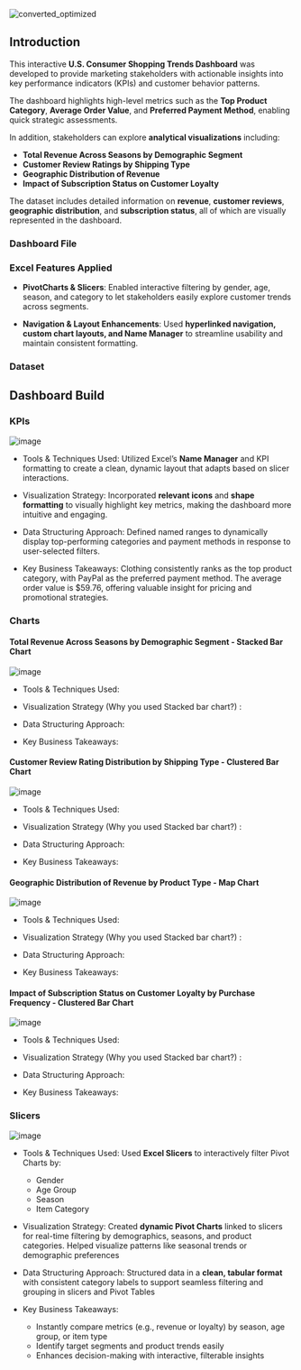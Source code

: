 ![converted_optimized](https://github.com/user-attachments/assets/20478811-61e1-4f12-a283-b2a61e383fb9)

## Introduction

This interactive **U.S. Consumer Shopping Trends Dashboard** was developed to provide marketing stakeholders with actionable insights into key performance indicators (KPIs) and customer behavior patterns.

The dashboard highlights high-level metrics such as the **Top Product Category**, **Average Order Value**, and **Preferred Payment Method**, enabling quick strategic assessments.

In addition, stakeholders can explore **analytical visualizations** including:
- **Total Revenue Across Seasons by Demographic Segment**
- **Customer Review Ratings by Shipping Type**
- **Geographic Distribution of Revenue**
- **Impact of Subscription Status on Customer Loyalty**

The dataset includes detailed information on **revenue**, **customer reviews**, **geographic distribution**, and **subscription status**, all of which are visually represented in the dashboard.


### Dashboard File

### Excel Features Applied
- **PivotCharts & Slicers**: Enabled interactive filtering by gender, age, season, and category to let stakeholders easily explore customer trends across segments.

- **Navigation & Layout Enhancements**: Used **hyperlinked navigation, custom chart layouts, and Name Manager** to streamline usability and maintain consistent formatting.

### Dataset

## Dashboard Build

### KPIs
![image](https://github.com/user-attachments/assets/e7634877-9647-4627-ab55-1c0b7d0dacca)

- Tools & Techniques Used: Utilized Excel’s **Name Manager** and KPI formatting to create a clean, dynamic layout that adapts based on slicer interactions.

- Visualization Strategy: Incorporated **relevant icons** and **shape formatting** to visually highlight key metrics, making the dashboard more intuitive and engaging.

- Data Structuring Approach: Defined named ranges to dynamically display top-performing categories and payment methods in response to user-selected filters.

- Key Business Takeaways: Clothing consistently ranks as the top product category, with PayPal as the preferred payment method. The average order value is $59.76, offering valuable insight for pricing and promotional strategies.


### Charts

#### Total Revenue Across Seasons by Demographic Segment - Stacked Bar Chart

![image](https://github.com/user-attachments/assets/92d2771a-6af5-47d4-bd5e-cb20dd44c5df)


- Tools & Techniques Used: 

- Visualization Strategy (Why you used Stacked bar chart?) :
  
- Data Structuring Approach:
  
- Key Business Takeaways:



#### Customer Review Rating Distribution by Shipping Type - Clustered Bar Chart 

![image](https://github.com/user-attachments/assets/4876f28f-b51b-428b-944b-a7f08dd1d4af)


- Tools & Techniques Used: 

- Visualization Strategy (Why you used Stacked bar chart?) :
  
- Data Structuring Approach:
  
- Key Business Takeaways:


#### Geographic Distribution of Revenue by Product Type - Map Chart 

![image](https://github.com/user-attachments/assets/e515f62d-d0de-49ca-b18b-9ab26b1a55e1)


- Tools & Techniques Used: 

- Visualization Strategy (Why you used Stacked bar chart?) :
  
- Data Structuring Approach:
  
- Key Business Takeaways:


#### Impact of Subscription Status on Customer Loyalty by Purchase Frequency - Clustered Bar Chart

![image](https://github.com/user-attachments/assets/00e9f7ad-e867-4d69-acd6-724eb19ab147)


- Tools & Techniques Used: 

- Visualization Strategy (Why you used Stacked bar chart?) :
  
- Data Structuring Approach:
  
- Key Business Takeaways:


### Slicers
![image](https://github.com/user-attachments/assets/2bf8c64b-d1c8-4725-8761-5ac24ea840be)

- Tools & Techniques Used: Used **Excel Slicers** to interactively filter Pivot Charts by:
  - Gender  
  - Age Group  
  - Season  
  - Item Category  
  
- Visualization Strategy: Created **dynamic Pivot Charts** linked to slicers for real-time filtering by demographics, seasons, and product categories. Helped visualize patterns like seasonal trends or demographic preferences
  
- Data Structuring Approach: Structured data in a **clean, tabular format** with consistent category labels to support seamless filtering and grouping in slicers and Pivot Tables
  
- Key Business Takeaways:
  - Instantly compare metrics (e.g., revenue or loyalty) by season, age group, or item type  
  - Identify target segments and product trends easily  
  - Enhances decision-making with interactive, filterable insights

